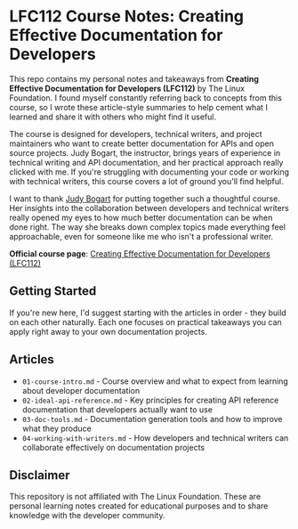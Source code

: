 # LFC112 Course Notes: Creating Effective Documentation for Developers

This repo contains my personal notes and takeaways from **Creating Effective Documentation for Developers (LFC112)** by The Linux Foundation. I found myself constantly referring back to concepts from this course, so I wrote these article-style summaries to help cement what I learned and share it with others who might find it useful.

The course is designed for developers, technical writers, and project maintainers who want to create better documentation for APIs and open source projects. Judy Bogart, the instructor, brings years of experience in technical writing and API documentation, and her practical approach really clicked with me. If you're struggling with documenting your code or working with technical writers, this course covers a lot of ground you'll find helpful.

I want to thank [Judy Bogart](https://www.linkedin.com/in/judy-bogart-977ba0/) for putting together such a thoughtful course. Her insights into the collaboration between developers and technical writers really opened my eyes to how much better documentation can be when done right. The way she breaks down complex topics made everything feel approachable, even for someone like me who isn't a professional writer.

**Official course page**: [Creating Effective Documentation for Developers (LFC112)](https://training.linuxfoundation.org/training/creating-effective-documentation-for-developers-lfc112/)

## Getting Started

If you're new here, I'd suggest starting with the articles in order - they build on each other naturally. Each one focuses on practical takeaways you can apply right away to your own documentation projects.

## Articles

- `01-course-intro.md` - Course overview and what to expect from learning about developer documentation
- `02-ideal-api-reference.md` - Key principles for creating API reference documentation that developers actually want to use
- `03-doc-tools.md` - Documentation generation tools and how to improve what they produce
- `04-working-with-writers.md` - How developers and technical writers can collaborate effectively on documentation projects

## Disclaimer

This repository is not affiliated with The Linux Foundation. These are personal learning notes created for educational purposes and to share knowledge with the developer community.